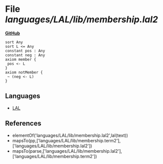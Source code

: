 # File _languages/LAL/lib/membership.lal2_
**[GitHub](https://github.com/softlang/yas/blob/master/languages/LAL/lib/membership.lal2)**
```
sort Any
sort L <= Any
constant pos : Any
constant neg : Any
axiom member {
 pos <- L
}
axiom notMember {
 ~ (neg <- L)
}
```

## Languages
* [LAL](../languages/LAL.md)

## References
* elementOf('languages/LAL/lib/membership.lal2',lal(text))
* mapsTo(pp,['languages/LAL/lib/membership.term2'],['languages/LAL/lib/membership.lal2'])
* mapsTo(parse,['languages/LAL/lib/membership.lal2'],['languages/LAL/lib/membership.term2'])

